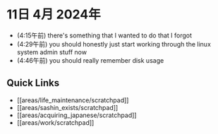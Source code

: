 # 11日 4月 2024年
- (4:15午前) there's something that I wanted to do that I forgot
- (4:29午前) you should honestly just start working through the linux system admin stuff now
- (4:46午前) you should really remember disk usage


 



## Quick Links
- [[areas/life_maintenance/scratchpad]]
- [[areas/sashin_exists/scratchpad]]
- [[areas/acquiring_japanese/scratchpad]]
- [[areas/work/scratchpad]]
